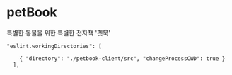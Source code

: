 # petBook

특별한 동물을 위한 특별한 전자책 '펫북'

```
"eslint.workingDirectories": [

    { "directory": "./petbook-client/src", "changeProcessCWD": true }
  ],

```
